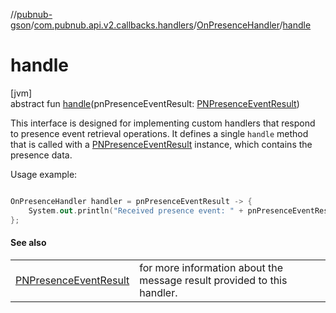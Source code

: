 //[pubnub-gson](../../../index.md)/[com.pubnub.api.v2.callbacks.handlers](../index.md)/[OnPresenceHandler](index.md)/[handle](handle.md)

# handle

[jvm]\
abstract fun [handle](handle.md)(pnPresenceEventResult: [PNPresenceEventResult](../../../../pubnub-core/pubnub-core-api/pubnub-core-api/com.pubnub.api.models.consumer.pubsub/-p-n-presence-event-result/index.md))

 This interface is designed for implementing custom handlers that respond to presence event retrieval operations. It defines a single `handle` method that is called with a [PNPresenceEventResult](../../../../pubnub-core/pubnub-core-api/pubnub-core-api/com.pubnub.api.models.consumer.pubsub/-p-n-presence-event-result/index.md) instance, which contains the presence data. 

 Usage example: 

```kotlin

OnPresenceHandler handler = pnPresenceEventResult -> {
    System.out.println("Received presence event: " + pnPresenceEventResult.getEvent());
};

```

#### See also

| | |
|---|---|
| [PNPresenceEventResult](../../../../pubnub-core/pubnub-core-api/pubnub-core-api/com.pubnub.api.models.consumer.pubsub/-p-n-presence-event-result/index.md) | for more information about the message result provided to this handler. |
